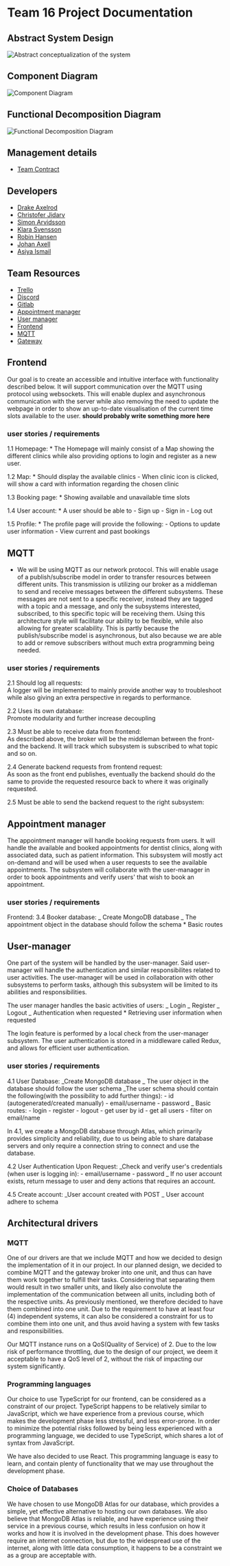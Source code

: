 # Team 16 Project Documentation

## **Abstract** System Design

![Abstract conceptualization of the system](./diagrams/abstract-design.png)

## Component Diagram

![Component Diagram](./diagrams/component-diagram.png)

## Functional Decomposition Diagram

![Functional Decomposition Diagram](./diagrams/FunctionalDecomposition.png)

## Management details
- [Team Contract](./subdocs/TeamContract.md)
## Developers <a name="developers"></a>

- [Drake Axelrod](https://git.chalmers.se/axelrod)
- [Christofer Jidarv](https://git.chalmers.se/Jidarv)
- [Simon Arvidsson](https://git.chalmers.se/simonar)
- [Klara Svensson](https://git.chalmers.se/klarasve)
- [Robin Hansen](https://git.chalmers.se/robinhan)
- [Johan Axell](https://git.chalmers.se/johanaxe)
- [Asiya Ismail](https://git.chalmers.se/asiya)

## Team Resources <a name="team resources"></a>

- [Trello](https://trello.com/b/Supm1hiE/dit355-group-16)
- [Discord](https://discord.gg/Xd6E9Nr2qP)
- [Gitlab]()
- [Appointment manager](https://git.chalmers.se/courses/dit355/test-teams-formation/team-16/team-16-project-booker)
- [User manager](https://git.chalmers.se/courses/dit355/test-teams-formation/team-16/team-16-project-authentication)
- [Frontend](https://git.chalmers.se/courses/dit355/test-teams-formation/team-16/frontend)
- [MQTT](https://git.chalmers.se/courses/dit355/test-teams-formation/team-16/team-16-project)
- [Gateway](https://git.chalmers.se/courses/dit355/test-teams-formation/team-16/team-16-gateway)

## Frontend

Our goal is to create an accessible and intuitive interface with functionality described below. It will support communication over the MQTT using protocol using websockets. This will enable duplex and asynchronous communication with the server while also removing the need to update the webpage in order to show an up-to-date visualisation of the current time slots available to the user. **should probably write something more here**

### user stories / requirements

1.1 Homepage: \* The Homepage will mainly consist of a Map showing the different clinics while also providing options to login and register as a new user.

1.2 Map: \* Should display the available clinics - When clinic icon is clicked, will show a card with information regarding the chosen clinic

1.3 Booking page: \* Showing available and unavailable time slots

1.4 User account: \* A user should be able to - Sign up - Sign in - Log out

1.5 Profile: \* The profile page will provide the following: - Options to update user information - View current and past bookings

## MQTT

- We will be using MQTT as our network protocol. This will enable usage of a publish/subscribe model in order to transfer resources between different units. This transmission is utilizing our broker as a middleman to send and receive messages between the different subsystems. These messages are not sent to a specific receiver, instead they are tagged with a topic and a message, and only the subsystems interested, subscribed, to this specific topic will be receiving them.
  Using this architecture style will facilitate our ability to be flexible, while also allowing for greater scalability. This is partly because the publish/subscribe model is asynchronous, but also because we are able to add or remove subscribers without much extra programming being needed.

### user stories / requirements

2.1 Should log all requests:  
A logger will be implemented to mainly provide another way to troubleshoot while also giving an extra perspective in regards to performance.

2.2 Uses its own database:  
Promote modularity and further increase decoupling

2.3 Must be able to receive data from frontend:  
As described above, the broker will be the middleman between the front- and the backend. It will track which subsystem is subscribed to what topic and so on.

2.4 Generate backend requests from frontend request:  
As soon as the front end publishes, eventually the backend should do the same to provide the requested resource back to where it was originally requested.

2.5 Must be able to send the backend request to the right subsystem:

## Appointment manager

The appointment manager will handle booking requests from users. It will handle the available and booked appointments for dentist clinics, along with associated data, such as patient information. This subsystem will mostly act on-demand and will be used when a user requests to see the available appointments. The subsystem will collaborate with the user-manager in order to book appointments and verify users' that wish to book an appointment.

### user stories / requirements

Frontend:
3.4 Booker database:
_ Create MongoDB database
_ The appointment object in the database should follow the schema \* Basic routes

## User-manager

One part of the system will be handled by the user-manager. Said user-manager will handle the authentication and similar responsibilites related to user activities.
The user-manager will be used in collaboration with other subsystems to perform tasks, although this subsystem will be limited to its abilities and responsibilities.

The user manager handles the basic activities of users:
_ Login
_ Register
_ Logout
_ Authentication when requested \* Retrieving user information when requested

The login feature is performed by a local check from the user-manager subsystem.
The user authentication is stored in a middleware called Redux, and allows for efficient user authentication.

### user stories / requirements

4.1 User Database:
_Create MongoDB database
_ The user object in the database should follow the user schema
_The user schema should contain the following(with the possibility to add further things): - id (autogenerated/created manually) - email/username - password
_ Basic routes: - login - register - logout - get user by id - get all users - filter on email/name

In 4.1, we create a MongoDB database through Atlas, which primarily provides simplicity and reliability, due to us being able to share database servers and only require a connection string to connect and use the database.

4.2 User Authentication Upon Request:
_Check and verify user's credentials (when user is logging in): - email/username - password
_ If no user account exists, return message to user and deny actions that requires an account.


4.5 Create account:
_User account created with POST
_ User account adhere to schema

## Architectural drivers

### MQTT

One of our drivers are that we include MQTT and how we decided to design the implementation of it in our project. In our planned design, we decided to combine MQTT and the gateway broker into one unit, and thus can have them work together to fulfill their tasks. Considering that separating them would result in two smaller units, and likely also convolute the implementation of the communication between all units, including both of the respective units. As previously mentioned, we therefore decided to have them combined into one unit.
Due to the requirement to have at least four (4) independent systems, it can also be considered a constraint for us to combine them into one unit, and thus avoid having a system with few tasks and responsibilities.

Our MQTT instance runs on a QoS(Quality of Service) of 2. Due to the low risk of performance throttling, due to the design of our project, we deem it acceptable to have a QoS level of 2, without the risk of impacting our system significantly.

### Programming languages

Our choice to use TypeScript for our frontend, can be considered as a constraint of our project. TypeScript happens to be relatively similar to JavaScript, which we have experience from a previous course, which makes the development phase less stressful, and less error-prone. In order to minimize the potential risks followed by being less experienced with a programming language, we decided to use TypeScript, which shares a lot of syntax from JavaScript.

We have also decided to use React. This programming language is easy to learn, and contain plenty of functionality that we may use throughout the development phase.

### Choice of Databases

We have chosen to use MongoDB Atlas for our database, which provides a simple, yet effective alternative to hosting our own databases. We also believe that MongoDB Atlas is reliable, and have experience using their service in a previous course, which results in less confusion on how it works and how it is involved in the development phase.
This does however require an internet connection, but due to the widespread use of the internet, along with little data consumption, it happens to be a constraint we as a group are acceptable with.
